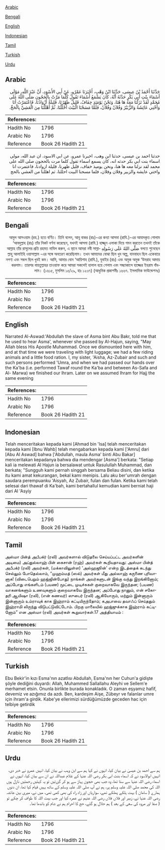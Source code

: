 [Arabic](#arabic)

[Bengali](#bengali)

[English](#english)

[Indonesian](#indonesian)

[Tamil](#tamil)

[Turkish](#turkish)

[Urdu](#urdu)

## Arabic


<div dir="rtl" lang="ar" style={{fontSize:'larger',backgroundColor:'#f8f9fa',padding:20}}>
حَدَّثَنَا أَحْمَدُ بْنُ عِيسَى، حَدَّثَنَا ابْنُ وَهْبٍ، أَخْبَرَنَا عَمْرٌو، عَنْ أَبِي الأَسْوَدِ، أَنَّ عَبْدَ اللَّهِ، مَوْلَى أَسْمَاءَ بِنْتِ أَبِي بَكْرٍ حَدَّثَهُ أَنَّهُ، كَانَ يَسْمَعُ أَسْمَاءَ تَقُولُ كُلَّمَا مَرَّتْ بِالْحَجُونِ صَلَّى اللَّهُ عَلَى مُحَمَّدٍ لَقَدْ نَزَلْنَا مَعَهُ هَا هُنَا، وَنَحْنُ يَوْمَئِذٍ خِفَافٌ، قَلِيلٌ ظَهْرُنَا، قَلِيلَةٌ أَزْوَادُنَا، فَاعْتَمَرْتُ أَنَا وَأُخْتِي عَائِشَةُ وَالزُّبَيْرُ وَفُلاَنٌ وَفُلاَنٌ، فَلَمَّا مَسَحْنَا الْبَيْتَ أَحْلَلْنَا، ثُمَّ أَهْلَلْنَا مِنَ الْعَشِيِّ بِالْحَجِّ‏.‏
</div>
<div style={{backgroundColor:'#f8f9fa',padding:20, marginBottom: 10}}><table> <thead> <tr> <th>References:</th> <th></th> </tr> </thead> <tbody><tr><td>Hadith No</td><td>1796</td></tr><tr><td>Arabic No</td><td>1796</td></tr><tr><td>Reference</td><td>Book 26 Hadith 21</td></tr></tbody></table></div>


<div dir="rtl" lang="ar" style={{fontSize:'larger',backgroundColor:'#f8f9fa',padding:20}}>
حدثنا احمد بن عيسى، حدثنا ابن وهب، اخبرنا عمرو، عن ابي الاسود، ان عبد الله، مولى اسماء بنت ابي بكر حدثه انه، كان يسمع اسماء تقول كلما مرت بالحجون صلى الله على محمد لقد نزلنا معه ها هنا، ونحن يوميذ خفاف، قليل ظهرنا، قليلة ازوادنا، فاعتمرت انا واختي عايشة والزبير وفلان وفلان، فلما مسحنا البيت احللنا، ثم اهللنا من العشي بالحج
</div>
<div style={{backgroundColor:'#f8f9fa',padding:20, marginBottom: 10}}><table> <thead> <tr> <th>References:</th> <th></th> </tr> </thead> <tbody><tr><td>Hadith No</td><td>1796</td></tr><tr><td>Arabic No</td><td>1796</td></tr><tr><td>Reference</td><td>Book 26 Hadith 21</td></tr></tbody></table></div>

## Bengali


<div dir="rtl" lang="bn" style={{fontSize:'larger',backgroundColor:'#f8f9fa',padding:20}}>
আবুল আসওয়াদ (রহ.) হতে বর্ণিত। তিনি বলেন, আবূ বাকর (রাঃ)-এর কন্যা আসমা (রাযি.)-এর আযাদকৃত গোলাম ‘আবদুল্লাহ (রাঃ) তাঁর নিকট বর্ণনা করেছেন, যখনই আসমা (রাযি.) হাজ্জূন এলাকা দিয়ে গমন করতেন তখনই তাঁকে বলতে শুনেছেন صَلَّى اللهُ عَلَى رَسُولِهِ আল্লাহ তাঁর রাসূলের প্রতি রহমত নাযিল করুন, এ স্থানে আমরা নবী সাল্লাল্লাহু আলাইহি ওয়াসাল্লাম -এর সঙ্গে অবতরণ করেছিলাম। তখন আমাদের বোঝা ছিল খুব অল্প, যানবাহন ছিল একেবারে নগণ্য এবং সম্বল ছিল খুবই কম। আমি, আমার বোন ‘আয়িশাহ (রাযি.), যুবাইর (রাঃ) এবং অমুক অমুক ‘উমরাহ আদায় করলাম। তারপর বায়তুল্লাহর তাওয়াফ করে আমরা সকলেই হালাল হয়ে গেলাম এবং সন্ধ্যাকালে হাজ্জের ইহরাম বাঁধলাম। (১৬১৫, মুসলিম ১৫/২৯, হাঃ ১২৩৭) (আধুনিক প্রকাশনীঃ ১৬৬৭. ইসলামিক ফাউন্ডেশনঃ)
</div>
<div style={{backgroundColor:'#f8f9fa',padding:20, marginBottom: 10}}><table> <thead> <tr> <th>References:</th> <th></th> </tr> </thead> <tbody><tr><td>Hadith No</td><td>1796</td></tr><tr><td>Arabic No</td><td>1796</td></tr><tr><td>Reference</td><td>Book 26 Hadith 21</td></tr></tbody></table></div>

## English


<div dir="ltr" lang="en" style={{fontSize:'larger',backgroundColor:'#f8f9fa',padding:20}}>
Narrated Al-Aswad:'Abdullah the slave of Asma bint Abu Bakr, told me that he used to hear Asma', whenever she passed by Al-Hajun, saying, "May Allah bless His Apostle Muhammad. Once we dismounted here with him, and at that time we were traveling with light luggage; we had a few riding animals and a little food ration. I, my sister, 'Aisha, Az-Zubair and such and such persons performed 'Umra, and when we had passed our hands over the Ka'ba (i.e. performed Tawaf round the Ka'ba and between As-Safa and Al- Marwa) we finished our lhram. Later on we assumed Ihram for Hajj the same evening
</div>
<div style={{backgroundColor:'#f8f9fa',padding:20, marginBottom: 10}}><table> <thead> <tr> <th>References:</th> <th></th> </tr> </thead> <tbody><tr><td>Hadith No</td><td>1796</td></tr><tr><td>Arabic No</td><td>1796</td></tr><tr><td>Reference</td><td>Book 26 Hadith 21</td></tr></tbody></table></div>

## Indonesian


<div dir="ltr" lang="id" style={{fontSize:'larger',backgroundColor:'#f8f9fa',padding:20}}>
Telah menceritakan kepada kami [Ahmad bin 'Isa] telah menceritakan kepada kami [Ibnu Wahb] telah mengabarkan kepada kami ['Amru] dari [Abu Al Aswad] bahwa ['Abdullah, maula Asma' binti Abu Bakar] menceritakan kepadanya bahwa dia mendengar [Asma'] berkata: "Setiap kali ia melewati Al Hajun ia bersalawat untuk Rasulullah Muhammad, dan berkata; "Sungguh kami pernah singgah bersama Beliau disini, dan ketika itu kami amat kekurangan, bekal kami menipis. Lalu aku ber'umrah dengan saudara perempuanku 'Aisyah, Az Zubair, fulan dan fulan. Ketika kami telah selesai dari thawaf di Ka'bah, kami bertahallul kemudian kami berniat haji dari Al 'Asyiy
</div>
<div style={{backgroundColor:'#f8f9fa',padding:20, marginBottom: 10}}><table> <thead> <tr> <th>References:</th> <th></th> </tr> </thead> <tbody><tr><td>Hadith No</td><td>1796</td></tr><tr><td>Arabic No</td><td>1796</td></tr><tr><td>Reference</td><td>Book 26 Hadith 21</td></tr></tbody></table></div>

## Tamil


<div dir="ltr" lang="ta" style={{fontSize:'larger',backgroundColor:'#f8f9fa',padding:20}}>
அஸ்மா பின்த் அபீபக்ர் (ரலி) அவர்களால் விடுதலை செய்யப்பட்ட அவர்களின் அடிமை) அப்துல்லாஹ் பின் கைசான் (ரஹ்) அவர்கள் கூறியதாவது: அஸ்மா பின்த் அபீபக்ர் (ரலி) அவர்கள், (மக்காவிலுள்ள) ‘அல்ஹஜூன்’ என்ற இடத்தைக் கடந்து செல்லும் போதெல்லாம், “முஹம்மத் (ஸல்) அவர்கள் மீது அல்லாஹ் கருணை புரிவானாக! (விடைபெறும் ஹஜ்ஜின்போது) நாங்கள் அவர்களுடன் இங்கு வந்து இறங்கினோம்; அப்போது எங்களிடம் (பயண) மூட்டை முடிச்சுகள் குறைவாகவே இருந்தன; (பயண) வாகனங்களும் உணவுகளும் குறைவாகவே இருந்தன; அப்போது நானும், என் சகோதரி ஆயிஷா (ரலி), (என் கணவர்) ஸுபைர் (ரலி) ஆகியோரும், மற்றும் இன்னாரும் இன்னாரும் உம்ராவுக் காக இஹ்ராம் கட்டியிருந்தோம்; கஅபாவை தவாஃப் செய்ததும் இஹ்ராமி லிருந்து விடுபட்டுவிட்டோம். பிறகு மாலையில் ஹஜ்ஜுக்காக இஹ்ராம் கட்டினோம்” என அஸ்மா (ரலி) அவர்கள் கூறுவார்கள்.17 அத்தியாயம் :
</div>
<div style={{backgroundColor:'#f8f9fa',padding:20, marginBottom: 10}}><table> <thead> <tr> <th>References:</th> <th></th> </tr> </thead> <tbody><tr><td>Hadith No</td><td>1796</td></tr><tr><td>Arabic No</td><td>1796</td></tr><tr><td>Reference</td><td>Book 26 Hadith 21</td></tr></tbody></table></div>

## Turkish


<div dir="ltr" lang="tr" style={{fontSize:'larger',backgroundColor:'#f8f9fa',padding:20}}>
Ebu Bekir'in kızı Esma'nın azatlısı Abdullah, Esma'nın her Cuhun'a gidişte şöyle dediğini duyardı: Allah, Muhammed Sallallahu Aleyhi ve Sellem'e merhamet etsin. Onunla birlikte burada konakladık. O zaman eşyamız hafif, devemiz ve azığımız da azdı. Ben, kardeşim Aişe, Zübeyr ve falanlar umre için ihram'a girdik. Kabe'ye ellerimizi sürdüğümüzde geceden hac için telbiye getirdik
</div>
<div style={{backgroundColor:'#f8f9fa',padding:20, marginBottom: 10}}><table> <thead> <tr> <th>References:</th> <th></th> </tr> </thead> <tbody><tr><td>Hadith No</td><td>1796</td></tr><tr><td>Arabic No</td><td>1796</td></tr><tr><td>Reference</td><td>Book 26 Hadith 21</td></tr></tbody></table></div>

## Urdu


<div dir="rtl" lang="ur" style={{fontSize:'larger',backgroundColor:'#f8f9fa',padding:20}}>
ہم سے احمد بن عیسیٰ نے بیان کیا، انہوں نے کہا ہم سے ابن وہب نے بیان کیا، انہیں عمرو نے خبر دی، انہیں ابوالاسود نے کہ اسماء بنت ابی بکر رضی اللہ عنہا کے غلام عبداللہ نے ان سے بیان کیا، انہوں نے اسماء رضی اللہ عنہا سے سنا تھا، وہ جب بھی حجون پہاڑ سے ہو کر گزرتیں تو یہ کہتیں رحمتیں نازل ہوں اللہ کی محمد صلی اللہ علیہ وسلم پر، ہم نے آپ صلی اللہ علیہ وسلم کے ساتھ یہیں قیام کیا تھا، ان دنوں ہمارے ( سامان ) بہت ہلکے پھلکے تھے، سواریاں اور زاد راہ کی بھی کمی تھی، میں نے، میری بہن عائشہ رضی اللہ عنہا نے، زبیر اور فلاں فلاں رضی اللہ عنہم نے عمرہ کیا اور جب بیت اللہ کا طواف کر چکے تو ( صفا اور مروہ کی سعی کے بعد ) ہم حلال ہو گئے، حج کا احرام ہم نے شام کو باندھا تھا۔
</div>
<div style={{backgroundColor:'#f8f9fa',padding:20, marginBottom: 10}}><table> <thead> <tr> <th>References:</th> <th></th> </tr> </thead> <tbody><tr><td>Hadith No</td><td>1796</td></tr><tr><td>Arabic No</td><td>1796</td></tr><tr><td>Reference</td><td>Book 26 Hadith 21</td></tr></tbody></table></div>